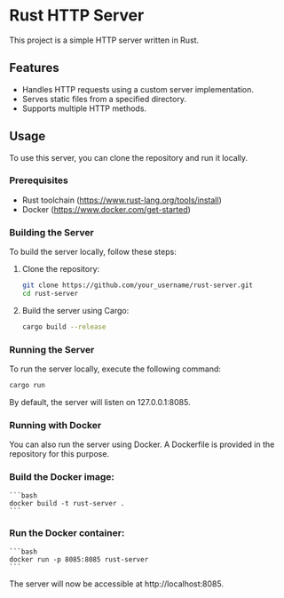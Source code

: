 # Rust HTTP Server

This project is a simple HTTP server written in Rust.

## Features

- Handles HTTP requests using a custom server implementation.
- Serves static files from a specified directory.
- Supports multiple HTTP methods.

## Usage

To use this server, you can clone the repository and run it locally.

### Prerequisites

- Rust toolchain (https://www.rust-lang.org/tools/install)
- Docker (https://www.docker.com/get-started)

### Building the Server

To build the server locally, follow these steps:

1. Clone the repository:

    ```bash
    git clone https://github.com/your_username/rust-server.git
    cd rust-server
    ```

2. Build the server using Cargo:

    ```bash
    cargo build --release
    ```

### Running the Server

To run the server locally, execute the following command:

```bash
cargo run
```

By default, the server will listen on 127.0.0.1:8085.

### Running with Docker

You can also run the server using Docker. A Dockerfile is provided in the repository for this purpose.

### Build the Docker image:

    ```bash
    docker build -t rust-server .
    ```

### Run the Docker container:

    ```bash
    docker run -p 8085:8085 rust-server
    ```

The server will now be accessible at http://localhost:8085.

